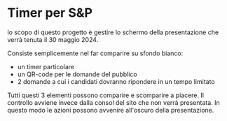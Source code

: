 # Timer per S&P

lo scopo di questo progetto è gestire lo schermo della presentazione
che verrà tenuta il 30 maggio 2024.

Consiste semplicemente nel far comparire su sfondo bianco:
 - un timer particolare
 - un QR-code per le domande del pubblico
 - 2 domande a cui i candidati dovranno ripondere in un tempo limitato

Tutti questi 3 elementi possono comparire e scomparire a piacere. Il 
controllo avviene invece dalla consol del sito che non verrà presentata.
In questo modo le azioni possono avvenire all'oscuro della presentazione.

